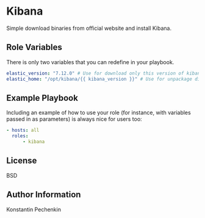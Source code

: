 Kibana
=========

Simple download binaries from official website and install Kibana.

Role Variables
--------------

There is only two variables that you can redefine in your playbook.

```yaml
elastic_version: "7.12.0" # Use for download only this version of kibana
elastic_home: "/opt/kibana/{{ kibana_version }}" # Use for unpackage distro and create KIBANA_HOME variable
```

Example Playbook
----------------

Including an example of how to use your role (for instance, with variables passed in as parameters) is always nice for users too:

```yaml
- hosts: all
  roles:
      - kibana
```

License
-------

BSD

Author Information
------------------

Konstantin Pechenkin
